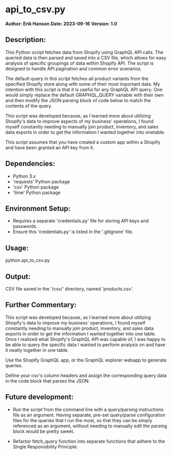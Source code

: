 # api_to_csv.py

__Author: Erik Hanson__
__Date: 2023-09-16__
__Version: 1.0__

## Description:
This Python script fetches data from Shopify using GraphQL API calls.
The queried data is then parsed and saved into a CSV file, which allows for easy analysis
of specific groupings of data within Shopify API. The script is designed to handle API pagination and common error scenarios. 

The default query in this script fetches all product variants from the specified Shopify store along with some of their most important data. My intention with this script is that it is useful for any GraphQL API query. One would simply replace the default GRAPHQL_QUERY variable with their own and then modify the JSON parsing block of code below to match the contents of the query. 

This script was developed because, as I learned more about utilizing Shopify's data to improve aspects of my business' operations, I found myself constantly needing to manually join product, inventory, and sales data exports in order to get the information I wanted together into onetable.

This script assumes that you have created a custom app within a Shopify and have been granted an API key from it.


## Dependencies:
- Python 3.x
- 'requests' Python package
- 'csv' Python package
- 'time' Python package

## Environment Setup:
- Requires a separate 'credentials.py' file for storing API keys and passwords.
- Ensure this 'credentials.py' is listed in the '.gitignore' file.

## Usage:
python api_to_csv.py

## Output:
CSV file saved in the '/csv/' directory, named 'products.csv'.

## Further Commentary:
This script was developed because, as I learned more about utilizing Shopify's data to improve my business' operations, I found myself constantly needing to manually join product, inventory, and sales data exports in order to get the information I wanted together into one table. Once I realized what Shopify's GraphQL API was capable of, I was happy to be able to query the specific data I wanted to perform analysis on and have it neatly together in one table.

Use the Shopify GraphQL app, or the GraphQL explorer webapp to generate queries.

Define your csv's column headers and assign the corresponding query data in the code block that parses the JSON.

## Future development: 

* Run the script from the command line with a query/parsing instructions file as an argument. Having separate, pre-set query/parse configuration files for the queries that I run the most, so that they can be simply referenced as an argument, without needing to manually edit the parsing block would be pretty sweet. 

* Refactor fetch_query function into separate functions that adhere to the Single Responsibility Principle.


